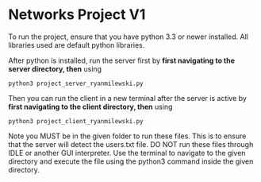 # Networks Project V1

To run the project, ensure that you have python 3.3 or newer installed. All libraries used are default python libraries.

After python is installed, run the server first by **first navigating to the server directory, then** using

```python3 project_server_ryanmilewski.py```

Then you can run the client in a new terminal after the server is active by **first navigating to the client directory, then** using

```python3 project_client_ryanmilewski.py```

Note you MUST be in the given folder to run these files. This is to ensure that the server will detect the users.txt file. DO NOT run these files through IDLE or another GUI interpreter. Use the terminal to navigate to the given directory and execute the file using the python3 command inside the given directory.
